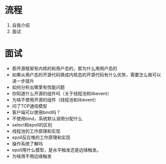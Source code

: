 # 流程

1. 自我介绍
2. 面试

# 面试

+ 那开源框架有内核的和用户态的，那为什么用用户态的
+ 如果从用户态的开源代码换成内核态的开源代码有什么优势，需要怎么做可以进一步提升
+ 如何分析出哪里有性能问题
+ 你知道什么开源的组件吗（关于线程池和libevent）
+ 为啥不使用开源的组件（线程池和libevent）
+ 问了TCP通信模型
+ 客户端可以使用bind吗？
+ 不使用bind，系统默认调用分配什么
+ select和epoll的区别
+ 线程池的工作原理和实现
+ epoll反应堆的工作原理和实现
+ 操作系统了解吗
+ epoll用什么模型，是水平触发还是边缘触发。
+ 为啥用不用边缘触发